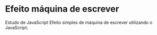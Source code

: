 # Efeito máquina de escrever
Estudo de JavaScript
Efeito simples de máquina de escrever utilizando o JavaScript;
